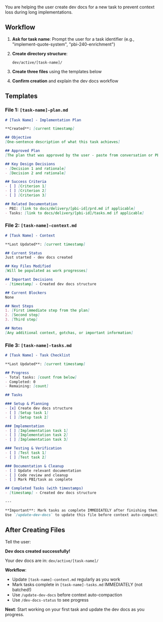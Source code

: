 You are helping the user create dev docs for a new task to prevent context loss during long implementations.

## Workflow

1. **Ask for task name**: Prompt the user for a task identifier (e.g., "implement-quote-system", "pbi-240-enrichment")

2. **Create directory structure**:
   ```
   dev/active/[task-name]/
   ```

3. **Create three files** using the templates below

4. **Confirm creation** and explain the dev docs workflow

## Templates

### File 1: `[task-name]-plan.md`

```markdown
# [Task Name] - Implementation Plan

**Created**: [current timestamp]

## Objective
[One-sentence description of what this task achieves]

## Approved Plan
[The plan that was approved by the user - paste from conversation or PBI]

## Key Design Decisions
- [Decision 1 and rationale]
- [Decision 2 and rationale]

## Success Criteria
- [ ] [Criterion 1]
- [ ] [Criterion 2]
- [ ] [Criterion 3]

## Related Documentation
- PBI: [link to docs/delivery/[pbi-id]/prd.md if applicable]
- Tasks: [link to docs/delivery/[pbi-id]/tasks.md if applicable]
```

### File 2: `[task-name]-context.md`

```markdown
# [Task Name] - Context

**Last Updated**: [current timestamp]

## Current Status
Just started - dev docs created

## Key Files Modified
[Will be populated as work progresses]

## Important Decisions
- [timestamp] - Created dev docs structure

## Current Blockers
None

## Next Steps
1. [First immediate step from the plan]
2. [Second step]
3. [Third step]

## Notes
[Any additional context, gotchas, or important information]
```

### File 3: `[task-name]-tasks.md`

```markdown
# [Task Name] - Task Checklist

**Last Updated**: [current timestamp]

## Progress
- Total tasks: [count from below]
- Completed: 0
- Remaining: [count]

## Tasks

### Setup & Planning
- [x] Create dev docs structure
- [ ] [Setup task 1]
- [ ] [Setup task 2]

### Implementation
- [ ] [Implementation task 1]
- [ ] [Implementation task 2]
- [ ] [Implementation task 3]

### Testing & Verification
- [ ] [Test task 1]
- [ ] [Test task 2]

### Documentation & Cleanup
- [ ] Update relevant documentation
- [ ] Code review and cleanup
- [ ] Mark PBI/task as complete

## Completed Tasks (with timestamps)
- [timestamp] - Created dev docs structure

---

**Important**: Mark tasks as complete IMMEDIATELY after finishing them, not in batches!
Use `/update-dev-docs` to update this file before context auto-compaction.
```

## After Creating Files

Tell the user:

**Dev docs created successfully!**

Your dev docs are in: `dev/active/[task-name]/`

**Workflow**:
- Update `[task-name]-context.md` regularly as you work
- Mark tasks complete in `[task-name]-tasks.md` IMMEDIATELY (not batched!)
- Use `/update-dev-docs` before context auto-compaction
- Use `/dev-docs-status` to see progress

**Next**: Start working on your first task and update the dev docs as you progress.
